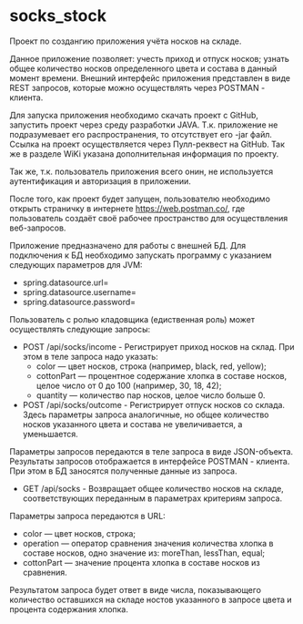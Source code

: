 # socks_stock
Проект по создангию приложения учёта носков на складе.

Данное приложение позволяет:
учесть приход и отпуск носков;
узнать общее количество носков определенного цвета и состава в данный момент времени.
Внешний интерфейс приложения представлен в виде REST запросов, которые можно осуществлять через POSTMAN - клиента.

Для запуска приложения необходимо скачать проект с GitHub, запустить проект через среду разработки JAVA. Т.к. приложение не подразумевает его распространения, то отсутствует его -jar файл.
Ссылка на проект осуществляется через Пулл-реквест на GitHub.
Так же в разделе WiKi указана дополнительная информация по проекту.

Так же, т.к. пользователь приложения всего онин, не используется аутентификация и авторизация в приложении.

После того, как проект будет запущен, пользователю необходимо открыть страничку в интернете https://web.postman.co/, где пользователь создаёт своё рабочее пространство для осуществления веб-запросов.

Приложение предназначено для работы с внешней БД. Для подключения к БД необходимо запускать программу с указанием следующих параметров для JVM:
- spring.datasource.url=
- spring.datasource.username=
- spring.datasource.password=

Пользователь с ролью кладовщика (едиственная роль) может осуществлять следующие запросы:
- POST /api/socks/income - Регистрирует приход носков на склад. При этом в теле запроса надо указать:
  - color — цвет носков, строка (например, black, red, yellow);
  - cottonPart — процентное содержание хлопка в составе носков, целое число от 0 до 100 (например, 30, 18, 42);
  - quantity — количество пар носков, целое число больше 0.
- POST /api/socks/outcome - Регистрирует отпуск носков со склада. Здесь параметры запроса аналогичные, но общее количество носков указанного цвета и состава не увеличивается, а уменьшается.
    
Параметры запросов передаются в теле запроса в виде JSON-объекта.
Результаты запросов отображается в интерфейсе POSTMAN - клиента. При этом в БД заносятся полученные данные из запроса.

- GET /api/socks - Возвращает общее количество носков на складе, соответствующих переданным в параметрах критериям запроса.

Параметры запроса передаются в URL:

 - color — цвет носков, строка;
 - operation — оператор сравнения значения количества хлопка в составе носков, одно значение из: moreThan, lessThan, equal;
 - cottonPart — значение процента хлопка в составе носков из сравнения.
   
Результатом запроса будет ответ в виде числа, показывающего количество оставшихся на складе ностов указанного в запросе цвета и процента содержания хлопка.


